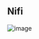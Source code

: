 ## Nifi


![image](https://github.com/user-attachments/assets/baa7cad6-2796-4873-b10e-1eae3daf7864)
